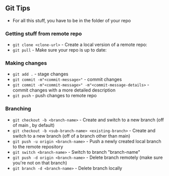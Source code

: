 ## Git Tips
- For all this stuff, you have to be in the folder of your repo

### Getting stuff from remote repo
- `git clone <clone-url>` - Create a local version of a remote repo: 
- `git pull` - Make sure your repo is up to date: 

### Making changes
- `git add .` - stage changes
- `git commit -m"<commit-message>"` - commit changes
- `git commit -m"<commit-message>" -m"<commit-message-details>` - commit changes with a more detailed description
- `git push` - push changes to remote repo

### Branching
- `git checkout -b <branch-name>` - Create and switch to a new branch (off of main , by default)
- `git checkout -b <sub-branch-name> <existing-branch>` - Create and switch to a new branch (off of a branch other than main)
- `git push -u origin <branch-name>` - Push a newly created local branch to the remote repository
- `git switch <branch-name>` - Switch to branch "branch-name"
- `git push -d origin <branch-name>` - Delete branch remotely (make sure you're not on that branch)
- `git branch -d <branch-name>` - Delete branch locally


